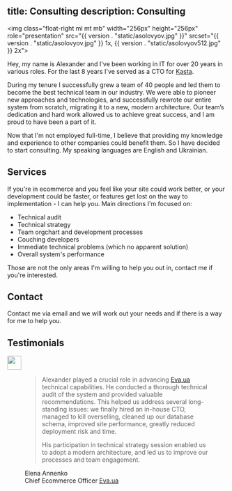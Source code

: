 title: Consulting
description: Consulting
----

<img class="float-right ml mt mb"
     width="256px" height="256px"
     role="presentation"
     src="{{ version . "static/asolovyov.jpg" }}"
     srcset="{{ version . "static/asolovyov.jpg" }} 1x, {{ version . "static/asolovyov512.jpg" }} 2x">


Hey, my name is Alexander and I've been working in IT for over 20 years in
various roles. For the last 8 years I've served as a CTO for
[Kasta](https://kasta.ua).

During my tenure I successfully grew a team of 40 people and led them to become
the best technical team in our industry. We were able to pioneer new approaches
and technologies, and successfully rewrote our entire system from scratch,
migrating it to a new, modern architecture. Our team’s dedication and hard work
allowed us to achieve great success, and I am proud to have been a part of it.

Now that I'm not employed full-time, I believe that providing my knowledge and
experience to other companies could benefit them. So I have decided to start
consulting. My speaking languages are English and Ukrainian.


## Services

If you're in ecommerce and you feel like your site could work better, or your
development could be faster, or features get lost on the way to implementation -
I can help you. Main directions I'm focused on:

- Technical audit
- Technical strategy
- Team orgchart and development processes
- Couching developers
- Immediate technical problems (which no apparent solution)
- Overall system's performance

Those are not the only areas I'm willing to help you out in, contact me if
you're interested.


## Contact

<p>Contact me via email <script type="text/javascript">document.write("<n uers=\"znvygb:nyrknaqre\100fbybilbi\056arg\">nyrknaqre\100fbybilbi\056arg<\057n>".replace(/[a-zA-Z]/g,function(c){return String.fromCharCode((c<="Z"?90:122)>=(c=c.charCodeAt(0)+13)?c:c-26);}));</script> and we will work out your needs and if there is a way for me to help you.</p>


## Testimonials

<div class="testimonials mt15">

  <div>
    <img src="https://pwa-api.eva.ua/img/origin/0/0/source/logo/default/logo_14_1.svg"
         style="height: 2rem; margin: 0 auto;">
    <figure>
      <blockquote>
        <p>
          Alexander played a crucial role in advancing
          <a href="https://eva.ua">Eva.ua</a> technical capabilities. He
          conducted a thorough technical audit of the system and provided
          valuable recommendations. This helped us address several long-standing
          issues: we finally hired an in-house CTO, managed to kill overselling,
          cleaned up our database schema, improved site performance, greatly
          reduced deployment risk and time.
        </p>
        <p>
          His participation in technical strategy session enabled us to adopt a
          modern architecture, and led us to improve our processes and team
          engagement.
        </p>
      </blockquote>
      <figcaption class=right>Elena Annenko<br>Chief Ecommerce Officer <a href="https://eva.ua">Eva.ua</a></figcaption>
    </figure>
  </div>
</div>
